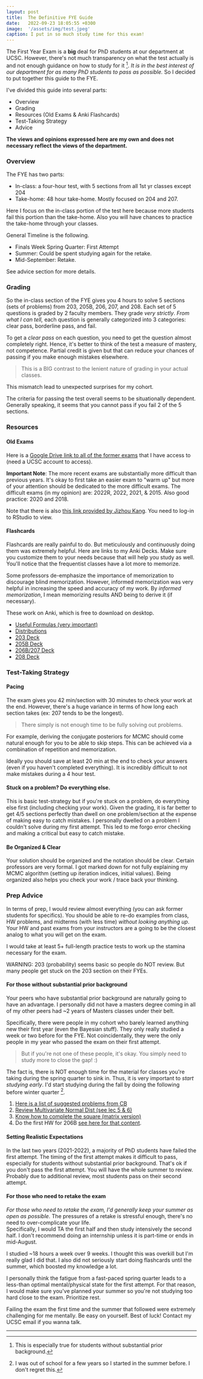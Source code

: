 ```yaml
---
layout: post
title:  The Definitive FYE Guide
date:   2022-09-23 18:05:55 +0300
image:  '/assets/img/test.jpeg'
caption: I put in so much study time for this exam!
---
```

The First Year Exam is a **big** deal for PhD students at our department at UCSC. However, there's not much
transparency on what the test actually is and not enough guidance on how to study for it [^1]. *It is in the best interest of our department for as many PhD students to pass as possible.* So I decided to put together this guide to the FYE.

I've divided this guide into several parts:

* Overview
* Grading
* Resources (Old Exams & Anki Flashcards)
* Test-Taking Strategy
* Advice

**The views and opinions expressed here are my own and does not necessary reflect the views of the department.**


### Overview

The FYE has two parts:
- In-class: a four-hour test, with 5 sections from all 1st yr classes except 204
- Take-home: 48 hour take-home. Mostly focused on 204 and 207.

Here I focus on the in-class portion of the test here because more students fail this portion than the take-home.
Also you will have chances to practice the take-home through your classes.

General Timeline is the following.
* Finals Week Spring Quarter: First Attempt
* Summer: Could be spent studying again for the retake.
* Mid-September: Retake.

See advice section for more details.

### Grading

So the in-class section of the FYE gives you 4 hours to solve 5 sections (sets of problems) from
203, 205B, 206, 207, and 208. Each set of 5 questions is graded by 2 faculty members. They grade *very strictly*.
*From what I can tell,* each question is generally categorized into 3 categories: clear pass,
borderline pass, and fail.  

To get a *clear pass* on each question, you need to get the question almost completely right.
Hence, it's better to think of the test a measure of mastery, not competence.
Partial credit is given but that can reduce your chances of passing if you make enough mistakes elsewhere.

> This is a BIG contrast to the lenient nature of grading in your actual classes.

This mismatch lead to unexpected surprises for my cohort.  

The criteria for passing the test overall seems to be situationally dependent.  
Generally speaking, it seems that you cannot pass if you fail 2 of the 5 sections.


### Resources

#### Old Exams

Here is a [Google Drive link to all of the former exams](https://drive.google.com/drive/folders/1JqlVjMR_YfnRp_d_u9Rqzxcy_4OsRgcE?usp=sharing) that I have access to (need a UCSC account to access).

**Important Note**: The more recent exams are substantially more difficult than previous years.
It's okay to first take an easier exam to "warm up" but more of your attention should be dedicated to the more difficult exams.
The difficult exams (in my opinion) are:  2022R, 2022, 2021, & 2015.  Also good practice: 2020 and 2018.

Note that there is also [this link provided by Jizhou Kang](https://bookdown.org/jkang37/fye/).
You need to log-in to RStudio to view.

#### Flashcards

Flashcards are really painful to do. But meticulously and continuously doing them was extremely helpful.
Here are links to my Anki Decks.  Make sure you customize them to your needs because that will help you study as well.
You'll notice that the frequentist classes have a lot more to memorize.

Some professors de-emphasize the importance of memorization to discourage blind memorization. However, informed memorization was very helpful in increasing the speed and accuracy of my work.  By *informed memorization*, I mean memorizing results AND being to derive it (if necessary).

These work on Anki, which is free to download on desktop.

* [Useful Formulas (very important)](https://drive.google.com/open?id=1hfYA2rTYILUaXlKM7dbBa8PSxHK7KgNo&authuser=shokawano5%40gmail.com&usp=drive_fs)
* [Distributions](https://drive.google.com/open?id=1hdiBl-0dbzYZAEoCiHfBTkrtMHBCF6FR&authuser=shokawano5%40gmail.com&usp=drive_fs)
* [203 Deck](https://drive.google.com/open?id=1hcYzX9bUT2c21RsdmW_SWyQ-l9y4JkI5&authuser=shokawano5%40gmail.com&usp=drive_fs)
* [205B Deck](https://drive.google.com/open?id=1hE06JKK7X-kGwCqGnjaJ98P_Lz8sbbb-&authuser=shokawano5%40gmail.com&usp=drive_fs)
* [206B/207 Deck](https://drive.google.com/open?id=1hCAMDcg6Ruz78OG1s4KznHRpAt7cBtW1&authuser=shokawano5%40gmail.com&usp=drive_fs)
* [208 Deck](https://drive.google.com/open?id=1h7NuLvxMVN35Nn7egiJT2DGjFqbMilA6&authuser=shokawano5%40gmail.com&usp=drive_fs)


### Test-Taking Strategy  

#### Pacing
The exam gives you 42 min/section with 30 minutes to check your work at the end.
However, there's a huge variance in terms of how long each section takes (ex: 207 tends to be the longest).

> There simply is not enough time to be fully solving out problems.

For example, deriving the conjugate posteriors for MCMC should come natural enough for you to be able to skip steps.
This can be achieved via a combination of repetition and memorization.

Ideally you should save at least 20 min at the end to check your answers (even if you haven't completed everything).
It is incredibly difficult to not make mistakes during a 4 hour test.

#### Stuck on a problem?  Do everything else.

This is basic test-strategy but if you're stuck on a problem, do everything else first (including checking your work).
Given the grading, it is far better to get 4/5 sections perfectly than dwell on one problem/section at the expense of making easy to catch mistakes. I personally dwelled on a problem I couldn't solve during my first attempt. This led to me forgo error checking and making a critical but easy to catch mistake.

#### Be Organized & Clear
Your solution should be organized and the notation should be clear.
Certain professors are very formal. I got marked down for not fully explaining my MCMC algorithm (setting up iteration indices, initial values). Being organized also helps you check your work / trace back your thinking.

### Prep Advice

In terms of prep, I would review almost everything (you can ask former students for specifics).
You should be able to re-do examples from class, HW problems, and midterms (with less time) *without looking anything up*.
Your HW and past exams from your instructors are a going to be the closest analog to what you will get on the exam.

I would take at least 5+ full-length practice tests to work up the stamina necessary for the exam.

WARNING: 203 (probability) seems basic so people do NOT review. But many people get stuck on the 203 section on their FYEs.

#### For those without substantial prior background

Your peers who have substantial prior background are naturally going to have an advantage. I personally did not have a masters degree coming in all of my other peers had ~2 years of Masters classes under their belt.

Specifically, there were people in my cohort who barely learned anything new their first year (even the Bayesian stuff). They only really studied a week or two before for the FYE. Not coincidentally, they were the only people in my year who passed the exam on their first attempt.  

>But if you're not one of these people, it's okay. You simply need to study more to close the gap! :)

 The fact is, there is NOT enough time for the material for classes you're taking during the spring quarter to sink in.  Thus, it is very important to *start studying early*. I'd start studying during the fall by doing the following before winter quarter [^2].

1. [Here is a list of suggested problems from CB](https://drive.google.com/open?id=1I9jb-QsN61Owq8QJgvF4JSrbX0dJhhHq&authuser=shokawano5%40gmail.com&usp=drive_fs)
2. [Review Multivariate Normal Dist (see lec 5 & 6)](https://drive.google.com/open?id=1Bzv4QCbQeQ7DYefp9d5Vqx1CFUtCxGpv&authuser=shokawano5%40gmail.com&usp=drive_fs)
3. [Know how to complete the square (matrix version)](https://drive.google.com/open?id=1HGlr9kcS7h64DBVg-A0qtKtQ_byTgmvk&authuser=shokawano5%40gmail.com&usp=drive_fs)
4. Do the first HW for 206B [see here for that content](https://drive.google.com/open?id=1d_V2_amhYIXaLroXTUVlkAZnbW9t5Nnh&authuser=shokawano5%40gmail.com&usp=drive_fs).

#### Setting Realistic Expectations

In the last two years (2021-2022), a majority of PhD students have failed the first attempt.  The timing of the first attempt makes it difficult to pass, especially for students without substantial prior background. That's ok if you don't pass the first attempt. You will have the whole summer to review. Probably due to additional review, most students pass on their second attempt.

#### For those who need to retake the exam

*For those who need to retake the exam, I'd generally keep your summer as open as possible*.
The pressures of a retake is stressful enough, there's no need to over-complicate your life.  
Specifically, I would TA the first half and then study intensively the second half.  I don't recommend doing an internship unless it is part-time or ends in mid-August.

I studied ~18 hours a week over 9 weeks. I thought this was overkill but I'm really glad I did that. I also did not seriously start doing flashcards until the summer, which boosted my knowledge a lot.

I personally think the fatigue from a fast-paced spring quarter leads to a less-than optimal mental/physical state for the first attempt.
For that reason, I would make sure you've planned your summer so you're not studying too hard close to the exam. Prioritize rest.

Failing the exam the first time and the summer that followed were extremely challenging for me mentally.
Be easy on yourself.  Best of luck!  Contact my UCSC email if you wanna talk.

---

[^1]: This is especially true for students without substantial prior background.
[^2]: I was out of school for a few years so I started in the summer before. I don't regret  this.
